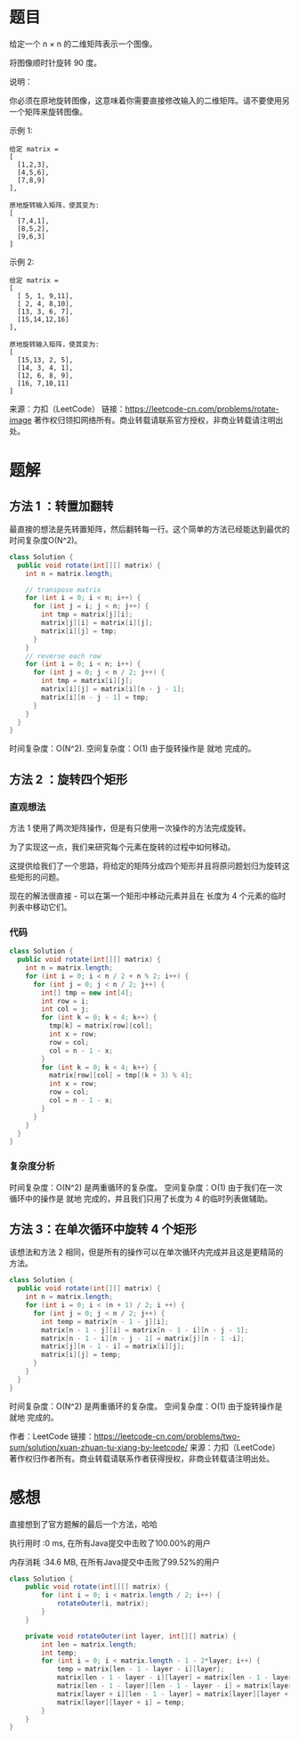 # 题目

给定一个 n × n 的二维矩阵表示一个图像。

将图像顺时针旋转 90 度。

说明：

你必须在原地旋转图像，这意味着你需要直接修改输入的二维矩阵。请不要使用另一个矩阵来旋转图像。

示例 1:
~~~
给定 matrix = 
[
  [1,2,3],
  [4,5,6],
  [7,8,9]
],

原地旋转输入矩阵，使其变为:
[
  [7,4,1],
  [8,5,2],
  [9,6,3]
]
~~~
示例 2:
~~~
给定 matrix =
[
  [ 5, 1, 9,11],
  [ 2, 4, 8,10],
  [13, 3, 6, 7],
  [15,14,12,16]
], 

原地旋转输入矩阵，使其变为:
[
  [15,13, 2, 5],
  [14, 3, 4, 1],
  [12, 6, 8, 9],
  [16, 7,10,11]
]
~~~
来源：力扣（LeetCode）
链接：https://leetcode-cn.com/problems/rotate-image
著作权归领扣网络所有。商业转载请联系官方授权，非商业转载请注明出处。

# 题解

## 方法 1 ：转置加翻转

最直接的想法是先转置矩阵，然后翻转每一行。这个简单的方法已经能达到最优的时间复杂度O(N^2)。

~~~java
class Solution {
  public void rotate(int[][] matrix) {
    int n = matrix.length;

    // transpose matrix
    for (int i = 0; i < n; i++) {
      for (int j = i; j < n; j++) {
        int tmp = matrix[j][i];
        matrix[j][i] = matrix[i][j];
        matrix[i][j] = tmp;
      }
    }
    // reverse each row
    for (int i = 0; i < n; i++) {
      for (int j = 0; j < n / 2; j++) {
        int tmp = matrix[i][j];
        matrix[i][j] = matrix[i][n - j - 1];
        matrix[i][n - j - 1] = tmp;
      }
    }
  }
}
~~~
时间复杂度：O(N^2).
空间复杂度：O(1) 由于旋转操作是 就地 完成的。 

## 方法 2 ：旋转四个矩形

### 直观想法

方法 1 使用了两次矩阵操作，但是有只使用一次操作的方法完成旋转。

为了实现这一点，我们来研究每个元素在旋转的过程中如何移动。



这提供给我们了一个思路，将给定的矩阵分成四个矩形并且将原问题划归为旋转这些矩形的问题。



现在的解法很直接 - 可以在第一个矩形中移动元素并且在 长度为 4 个元素的临时列表中移动它们。

### 代码

~~~java
class Solution {
  public void rotate(int[][] matrix) {
    int n = matrix.length;
    for (int i = 0; i < n / 2 + n % 2; i++) {
      for (int j = 0; j < n / 2; j++) {
        int[] tmp = new int[4];
        int row = i;
        int col = j;
        for (int k = 0; k < 4; k++) {
          tmp[k] = matrix[row][col];
          int x = row;
          row = col;
          col = n - 1 - x;
        }
        for (int k = 0; k < 4; k++) {
          matrix[row][col] = tmp[(k + 3) % 4];
          int x = row;
          row = col;
          col = n - 1 - x;
        }
      }
    }
  }
}
~~~
### 复杂度分析

时间复杂度：O(N^2) 是两重循环的复杂度。
空间复杂度：O(1) 由于我们在一次循环中的操作是 就地 完成的，并且我们只用了长度为 4 的临时列表做辅助。

## 方法 3：在单次循环中旋转 4 个矩形

该想法和方法 2 相同，但是所有的操作可以在单次循环内完成并且这是更精简的方法。

~~~java
class Solution {
  public void rotate(int[][] matrix) {
    int n = matrix.length;
    for (int i = 0; i < (n + 1) / 2; i ++) {
      for (int j = 0; j < n / 2; j++) {
        int temp = matrix[n - 1 - j][i];
        matrix[n - 1 - j][i] = matrix[n - 1 - i][n - j - 1];
        matrix[n - 1 - i][n - j - 1] = matrix[j][n - 1 -i];
        matrix[j][n - 1 - i] = matrix[i][j];
        matrix[i][j] = temp;
      }
    }
  }
}
~~~
时间复杂度：O(N^2) 是两重循环的复杂度。
空间复杂度：O(1) 由于旋转操作是 就地 完成的。

作者：LeetCode
链接：https://leetcode-cn.com/problems/two-sum/solution/xuan-zhuan-tu-xiang-by-leetcode/
来源：力扣（LeetCode）
著作权归作者所有。商业转载请联系作者获得授权，非商业转载请注明出处。

# 感想

直接想到了官方题解的最后一个方法，哈哈

执行用时 :0 ms, 在所有Java提交中击败了100.00%的用户

内存消耗 :34.6 MB, 在所有Java提交中击败了99.52%的用户

~~~java
class Solution {
    public void rotate(int[][] matrix) {
        for (int i = 0; i < matrix.length / 2; i++) {
            rotateOuter(i, matrix);
        }
    }

    private void rotateOuter(int layer, int[][] matrix) {
        int len = matrix.length;
        int temp;
        for (int i = 0; i < matrix.length - 1 - 2*layer; i++) {
            temp = matrix[len - 1 - layer - i][layer];
            matrix[len - 1 - layer - i][layer] = matrix[len - 1 - layer][len - 1 - layer - i];
            matrix[len - 1 - layer][len - 1 - layer - i] = matrix[layer + i][len - 1 - layer];
            matrix[layer + i][len - 1 - layer] = matrix[layer][layer + i];
            matrix[layer][layer + i] = temp;
        }
    }
}
~~~

